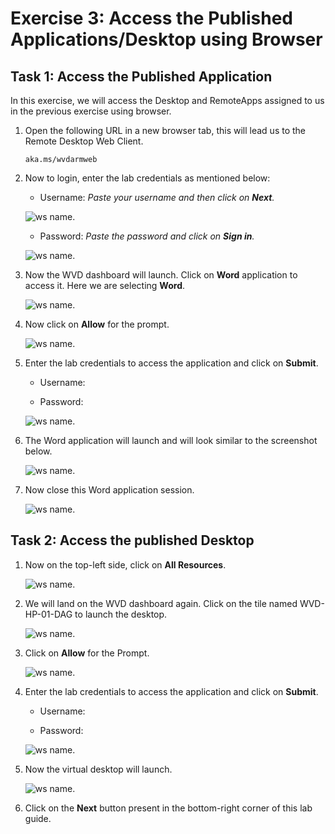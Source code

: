 # **Exercise 3: Access the Published Applications/Desktop using Browser**

## **Task 1: Access the Published Application**

In this exercise, we will access the Desktop and RemoteApps assigned to us in the previous exercise using browser.

1. Open the following URL in a new browser tab, this will lead us to the Remote Desktop Web Client.

   ```aka.ms/wvdarmweb``` 

2. Now to login, enter the lab credentials as mentioned below:

   - Username: *Paste your username* **<inject key="AzureAdUserEmail" />** *and then click on **Next**.*
   
   ![ws name.](media/95.png)

   - Password: *Paste the password* **<inject key="AzureAdUserPassword" />** *and click on **Sign in**.*

   ![ws name.](media/96.png)
  

3. Now the WVD dashboard will launch. Click on **Word** application to access it. Here we are selecting **Word**. 

   ![ws name.](media/a46.png)


4. Now click on **Allow** for the prompt.

   ![ws name.](media/128.png)


5. Enter the lab credentials to access the application and click on **Submit**.

   - Username: **<inject key="AzureAdUserEmail" />** 
  
   - Password: **<inject key="AzureAdUserPassword" />**

   ![ws name.](media/89.png)
      
6. The Word application will launch and will look similar to the screenshot below.

   ![ws name.](media/130.png)

7. Now close this Word application session.

   ![ws name.](media/w11.png)
   
## **Task 2: Access the published Desktop**

1. Now on the top-left side, click on **All Resources**.
   
   ![ws name.](media/w12.png)
   
   
2. We will land on the WVD dashboard again. Click on the tile named WVD-HP-01-DAG to launch the desktop.

   ![ws name.](media/92.png)


3. Click on **Allow** for the Prompt.

   ![ws name.](media/93.png)


4. Enter the lab credentials to access the application and click on **Submit**.

   - Username: **<inject key="AzureAdUserEmail" />** 
  
   - Password: **<inject key="AzureAdUserPassword" />**

   ![ws name.](media/89.png)


5. Now the virtual desktop will launch. 

   ![ws name.](media/49.png)
   
6. Click on the **Next** button present in the bottom-right corner of this lab guide. 
